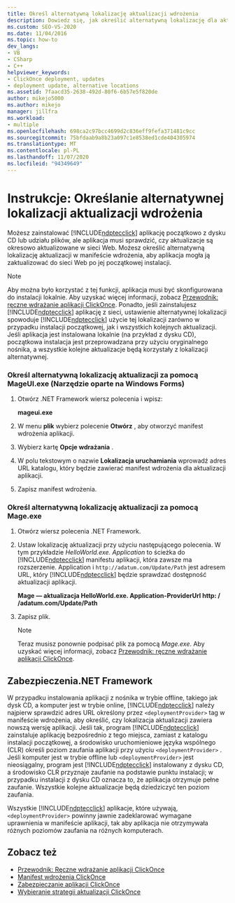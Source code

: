 ```yaml
---
title: Określ alternatywną lokalizację aktualizacji wdrożenia
description: Dowiedz się, jak określić alternatywną lokalizację dla aktualizacji aplikacji ClickOnce w manifeście wdrożenia.
ms.custom: SEO-VS-2020
ms.date: 11/04/2016
ms.topic: how-to
dev_langs:
- VB
- CSharp
- C++
helpviewer_keywords:
- ClickOnce deployment, updates
- deployment update, alternative locations
ms.assetid: 7faacd35-2638-492d-80f6-6b57e5f820de
author: mikejo5000
ms.author: mikejo
manager: jillfra
ms.workload:
- multiple
ms.openlocfilehash: 698ca2c97bcc4699d2c836eff9fefa371481c9cc
ms.sourcegitcommit: 75bfdaab9a8b23a097c1e8538ed1cde404305974
ms.translationtype: MT
ms.contentlocale: pl-PL
ms.lasthandoff: 11/07/2020
ms.locfileid: "94349649"
---
```

# <a name="how-to-specify-an-alternate-location-for-deployment-updates"></a>Instrukcje: Określanie alternatywnej lokalizacji aktualizacji wdrożenia
Możesz zainstalować [!INCLUDE[ndptecclick](../deployment/includes/ndptecclick_md.md)] aplikację początkowo z dysku CD lub udziału plików, ale aplikacja musi sprawdzić, czy aktualizacje są okresowo aktualizowane w sieci Web. Możesz określić alternatywną lokalizację aktualizacji w manifeście wdrożenia, aby aplikacja mogła ją zaktualizować do sieci Web po jej początkowej instalacji.

> [!NOTE]
> Aby można było korzystać z tej funkcji, aplikacja musi być skonfigurowana do instalacji lokalnie. Aby uzyskać więcej informacji, zobacz [Przewodnik: ręczne wdrażanie aplikacji ClickOnce](../deployment/walkthrough-manually-deploying-a-clickonce-application.md). Ponadto, jeśli zainstalujesz [!INCLUDE[ndptecclick](../deployment/includes/ndptecclick_md.md)] aplikację z sieci, ustawienie alternatywnej lokalizacji spowoduje [!INCLUDE[ndptecclick](../deployment/includes/ndptecclick_md.md)] użycie tej lokalizacji zarówno w przypadku instalacji początkowej, jak i wszystkich kolejnych aktualizacji. Jeśli aplikacja jest instalowana lokalnie (na przykład z dysku CD), początkowa instalacja jest przeprowadzana przy użyciu oryginalnego nośnika, a wszystkie kolejne aktualizacje będą korzystały z lokalizacji alternatywnej.

### <a name="specify-an-alternate-location-for-updates-by-using-mageuiexe-windows-forms-based-utility"></a>Określ alternatywną lokalizację aktualizacji za pomocą MageUI.exe (Narzędzie oparte na Windows Forms)

1. Otwórz .NET Framework wiersz polecenia i wpisz:

     **mageui.exe**

2. W menu **plik** wybierz polecenie **Otwórz** , aby otworzyć manifest wdrożenia aplikacji.

3. Wybierz kartę **Opcje wdrażania** .

4. W polu tekstowym o nazwie **Lokalizacja uruchamiania** wprowadź adres URL katalogu, który będzie zawierać manifest wdrożenia dla aktualizacji aplikacji.

5. Zapisz manifest wdrożenia.

### <a name="specify-an-alternate-location-for-updates-by-using-mageexe"></a>Określ alternatywną lokalizację aktualizacji za pomocą Mage.exe

1. Otwórz wiersz polecenia .NET Framework.

2. Ustaw lokalizację aktualizacji przy użyciu następującego polecenia. W tym przykładzie *HelloWorld.exe. Application* to ścieżka do [!INCLUDE[ndptecclick](../deployment/includes/ndptecclick_md.md)] manifestu aplikacji, która zawsze ma rozszerzenie. Application i `http://adatum.com/Update/Path` jest adresem URL, który [!INCLUDE[ndptecclick](../deployment/includes/ndptecclick_md.md)] będzie sprawdzać dostępność aktualizacji aplikacji.

    **Mage — aktualizacja HelloWorld.exe. Application-ProviderUrl http: \/ /adatum.com/Update/Path**

3. Zapisz plik.

   > [!NOTE]
   > Teraz musisz ponownie podpisać plik za pomocą *Mage.exe*. Aby uzyskać więcej informacji, zobacz [Przewodnik: ręczne wdrażanie aplikacji ClickOnce](../deployment/walkthrough-manually-deploying-a-clickonce-application.md).

## <a name="net-framework-security"></a>Zabezpieczenia.NET Framework
 W przypadku instalowania aplikacji z nośnika w trybie offline, takiego jak dysk CD, a komputer jest w trybie online, [!INCLUDE[ndptecclick](../deployment/includes/ndptecclick_md.md)] należy najpierw sprawdzić adres URL określony przez `<deploymentProvider>` tag w manifeście wdrożenia, aby określić, czy lokalizacja aktualizacji zawiera nowszą wersję aplikacji. Jeśli tak, program [!INCLUDE[ndptecclick](../deployment/includes/ndptecclick_md.md)] zainstaluje aplikację bezpośrednio z tego miejsca, zamiast z katalogu instalacji początkowej, a środowisko uruchomieniowe języka wspólnego (CLR) określi poziom zaufania aplikacji przy użyciu `<deploymentProvider>` . Jeśli komputer jest w trybie offline lub `<deploymentProvider>` jest nieosiągalny, program jest [!INCLUDE[ndptecclick](../deployment/includes/ndptecclick_md.md)] instalowany z dysku CD, a środowisko CLR przyznaje zaufanie na podstawie punktu instalacji; w przypadku instalacji z dysku CD oznacza to, że aplikacja otrzymuje pełne zaufanie. Wszystkie kolejne aktualizacje będą dziedziczyć ten poziom zaufania.

 Wszystkie [!INCLUDE[ndptecclick](../deployment/includes/ndptecclick_md.md)] aplikacje, które używają, `<deploymentProvider>` powinny jawnie zadeklarować wymagane uprawnienia w manifeście aplikacji, tak aby aplikacja nie otrzymywała różnych poziomów zaufania na różnych komputerach.

## <a name="see-also"></a>Zobacz też
- [Przewodnik: Ręczne wdrażanie aplikacji ClickOnce](../deployment/walkthrough-manually-deploying-a-clickonce-application.md)
- [Manifest wdrożenia ClickOnce](../deployment/clickonce-deployment-manifest.md)
- [Zabezpieczanie aplikacji ClickOnce](../deployment/securing-clickonce-applications.md)
- [Wybieranie strategii aktualizacji ClickOnce](../deployment/choosing-a-clickonce-update-strategy.md)